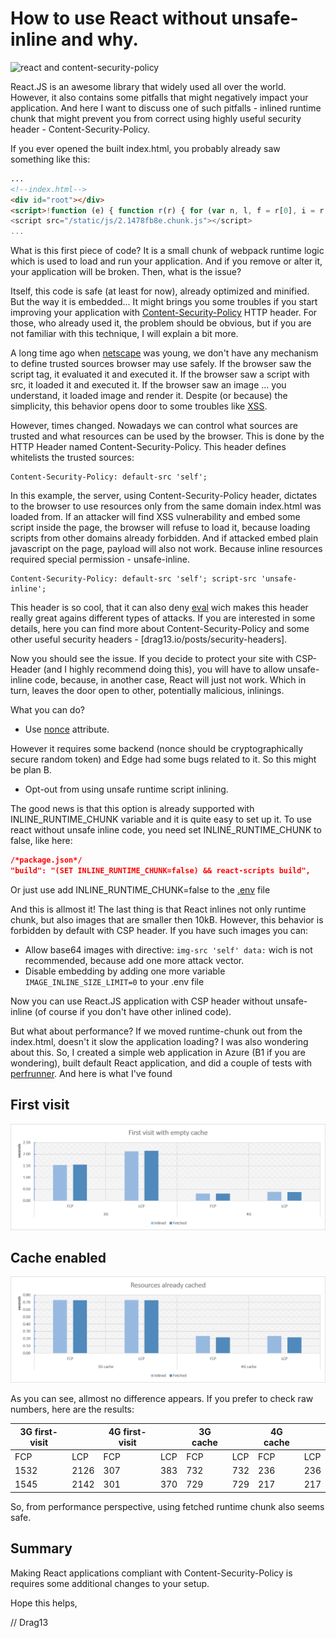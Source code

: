 # How to use React without unsafe-inline and why.

![react and content-security-policy](~/img/kdpv/react-security.png)

React.JS is an awesome library that widely used all over the world. However, it also contains some pitfalls that might negatively impact your application. And here I want to discuss one of such pitfalls - inlined runtime chunk that might prevent you from correct using highly useful security header - Content-Security-Policy.

If you ever opened the built index.html, you probably already saw something like this:

```html
...
<!--index.html-->
<div id="root"></div>
<script>!function (e) { function r(r) { for (var n, l, f = r[0], i = r[1], a = r[2], c = 0, s = []; c < f.length; c++)l = f[c], Object.prototype.hasOwnProperty.call(o, l) && o[l] && s.push(o[l][0]), o[l] = 0;}</script>
<script src="/static/js/2.1478fb8e.chunk.js"></script>
...
```

What is this first piece of code? It is a small chunk of webpack runtime logic which is used to load and run your application. And if you remove or alter it, your application will be broken. Then, what is the issue?

Itself, this code is safe (at least for now), already optimized and minified. But the way it is embedded... It might brings you some troubles if you start improving your application with [Content-Security-Policy](https://developer.mozilla.org/en-US/docs/Web/HTTP/CSP) HTTP header. For those, who already used it, the problem should be obvious, but if you are not familiar with this technique, I will explain a bit more.

A long time ago when [netscape](https://en.wikipedia.org/wiki/Netscape_Navigator) was young, we don't have any mechanism to define trusted sources browser may use safely. If the browser saw the script tag, it evaluated it and executed it. If the browser saw a script with src, it loaded it and executed it. If the browser saw an image ... you understand, it loaded image and render it. Despite (or because) the simplicity, this behavior opens door to some troubles like [XSS](https://developer.mozilla.org/en-US/docs/Glossary/Cross-site_scripting).

However, times changed. Nowadays we can control what sources are trusted and what resources can be used by the browser. This is done by the HTTP Header named Content-Security-Policy. This header defines whitelists the trusted sources:

```
Content-Security-Policy: default-src 'self';
```

In this example, the server, using Content-Security-Policy header, dictates to the browser to use resources only from the same domain index.html was loaded from. If an attacker will find XSS vulnerability and embed some script inside the page, the browser will refuse to load it, because loading scripts from other domains already forbidden. And if attacked embed plain javascript on the page, payload will also not work. Because inline resources required special permission - unsafe-inline.

```
Content-Security-Policy: default-src 'self'; script-src 'unsafe-inline';
```

This header is so cool, that it can also deny [eval](https://developer.mozilla.org/en-US/docs/Web/JavaScript/Reference/Global_Objects/eval) wich makes this header really great agains different types of attacks. If you are interested in some details, here you can find more about Content-Security-Policy and some other useful security headers - [drag13.io/posts/security-headers].

Now you should see the issue. If you decide to protect your site with CSP-Header (and I highly recommend doing this), you will have to allow unsafe-inline code, because, in another case, React will just not work. Which in turn, leaves the door open to other, potentially malicious, inlinings.

What you can do?

* Use [nonce](https://developer.mozilla.org/en-US/docs/Web/HTTP/Headers/Content-Security-Policy/script-src) attribute.

However it requires some backend (nonce should be cryptographically secure random token) and Edge had some bugs related to it. So this might be plan B.

* Opt-out from using unsafe runtime script inlining.

The good news is that this option is already supported with INLINE_RUNTIME_CHUNK variable and it is quite easy to set up it. To use react without unsafe inline code, you need set INLINE_RUNTIME_CHUNK to false, like here:

```json
/*package.json*/
"build": "(SET INLINE_RUNTIME_CHUNK=false) && react-scripts build",
```

Or just use add INLINE_RUNTIME_CHUNK=false to the [.env](https://create-react-app.dev/docs/adding-custom-environment-variables/) file

And this is allmost it! The last thing is that React inlines not only runtime chunk, but also images that are smaller then 10kB. However, this behavior is forbidden by default with CSP header. If you have such images you can:

* Allow base64 images with directive: ```img-src 'self' data:``` wich is not recommended, because add one more attack vector.
* Disable embedding by adding  one more variable ```IMAGE_INLINE_SIZE_LIMIT=0``` to your .env file

Now you can use React.JS application with CSP header without unsafe-inline (of course if you don't have other inlined code).

But what about performance? If we moved runtime-chunk out from the index.html, doesn't it slow the application loading? I was also wondering about this. So, I created a simple web application in Azure (B1 if you are wondering), built default React application, and did a couple of tests with [perfrunner](https://www.npmjs.com/package/perfrunner). And here is what I've found

## First visit

![chart with first visit test](./first-visit.png)

## Cache enabled

![chart with caching test](./cache-enabled.png)

As you can see, allmost no difference appears. If you prefer to check raw numbers, here are the results:

| 3G first-visit | | 4G  first-visit| | 3G cache| | 4G cache| |
| --| -- | -- | --| -- | -- | ---| --|
| FCP | LCP | FCP | LCP | FCP | LCP | FCP | LCP |
| 1532  | 2126 | 307 | 383 | 732 | 732 | 236 | 236 |
| 1545 | 2142 | 301 | 370 | 729 | 729 | 217 | 217 |


So, from performance perspective, using fetched runtime chunk also seems safe.

## Summary

Making React applications compliant with Content-Security-Policy is requires some additional changes to your setup.

Hope this helps,

// Drag13




